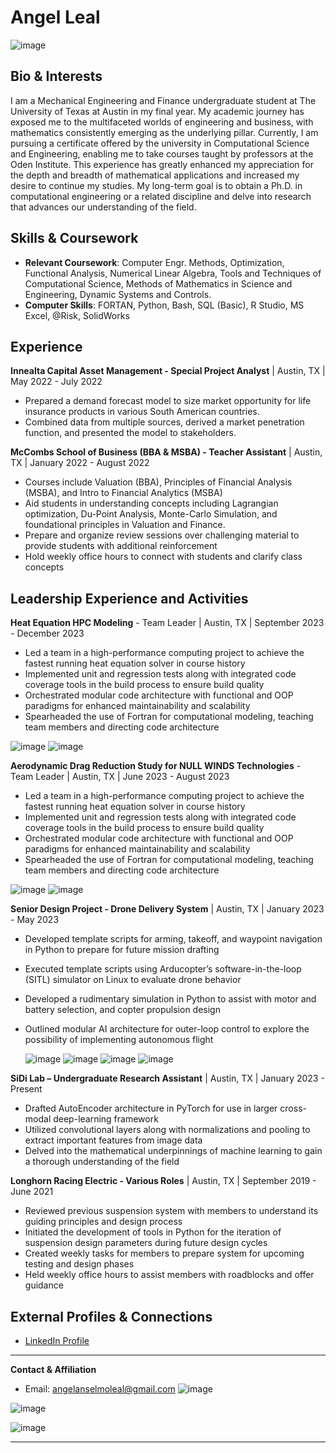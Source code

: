 # Angel Leal

![image](https://github.com/avvngel/avvngel.github.io/assets/67604996/8e771526-5643-4aed-961e-bf466fdfdb9f)


## Bio & Interests
I am a Mechanical Engineering and Finance undergraduate student at The University of Texas at Austin in my final year. My academic journey has exposed me to the multifaceted worlds of engineering and business, with mathematics consistently emerging as the underlying pillar. Currently, I am pursuing a certificate offered by the university in Computational Science and Engineering, enabling me to take courses taught by professors at the Oden Institute. This experience has greatly enhanced my appreciation for the depth and breadth of mathematical applications and increased my desire to continue my studies. My long-term goal is to obtain a Ph.D. in computational engineering or a related discipline and delve into research that advances our understanding of the field.

## Skills & Coursework
- **Relevant Coursework**: Computer Engr. Methods, Optimization, Functional Analysis, Numerical Linear Algebra, Tools and Techniques of Computational Science, Methods of Mathematics in Science and Engineering, Dynamic Systems and Controls.
- **Computer Skills**: FORTAN, Python, Bash, SQL (Basic), R Studio, MS Excel, @Risk, SolidWorks

## Experience

**Innealta Capital Asset Management - Special Project Analyst** | Austin, TX | May 2022 - July 2022
- Prepared a demand forecast model to size market opportunity for life insurance products in various South American countries.
- Combined data from multiple sources, derived a market penetration function, and presented the model to stakeholders.

**McCombs School of Business (BBA & MSBA) - Teacher Assistant** | Austin, TX | January 2022 - August 2022
- Courses include Valuation (BBA), Principles of Financial Analysis (MSBA), and Intro to Financial Analytics (MSBA)
-  Aid students in understanding concepts including Lagrangian optimization, Du-Point Analysis, Monte-Carlo Simulation, and foundational principles in Valuation and Finance.
- Prepare and organize review sessions over challenging material to provide students with additional reinforcement
- Hold weekly office hours to connect with students and clarify class concepts

## Leadership Experience and Activities
**Heat Equation HPC Modeling** - Team Leader | Austin, TX | September 2023 - December 2023
- Led a team in a high-performance computing project to achieve the fastest running heat equation solver in course history
- Implemented unit and regression tests along with integrated code coverage tools in the build process to ensure build quality
- Orchestrated modular code architecture with functional and OOP paradigms for enhanced maintainability and scalability
- Spearheaded the use of Fortran for computational modeling, teaching team members and directing code architecture

![image](https://github.com/avvngel/avvngel.github.io/assets/67604996/850a7664-2708-4fc0-a40d-7ccbb903fcc2)
![image](https://github.com/avvngel/avvngel.github.io/assets/67604996/8328d885-bf65-4bb2-9940-ac848e799c15)

**Aerodynamic Drag Reduction Study for NULL WINDS Technologies** - Team Leader | Austin, TX | June 2023 - August 2023
- Led a team in a high-performance computing project to achieve the fastest running heat equation solver in course history
- Implemented unit and regression tests along with integrated code coverage tools in the build process to ensure build quality
- Orchestrated modular code architecture with functional and OOP paradigms for enhanced maintainability and scalability
- Spearheaded the use of Fortran for computational modeling, teaching team members and directing code architecture

![image](https://github.com/avvngel/avvngel.github.io/assets/67604996/4d8cfe44-3b75-4cd5-b4f5-2f4783cfe602)
![image](https://github.com/avvngel/avvngel.github.io/assets/67604996/4fde92fd-8b83-426f-a4fa-ecd069edccc7)

**Senior Design Project - Drone Delivery System** | Austin, TX | January 2023 - May 2023
- Developed template scripts for arming, takeoff, and waypoint navigation in Python to prepare for future mission drafting
- Executed template scripts using Arducopter’s software-in-the-loop (SITL) simulator on Linux to evaluate drone behavior
- Developed a rudimentary simulation in Python to assist with motor and battery selection, and copter propulsion design
- Outlined modular AI architecture for outer-loop control to explore the possibility of implementing autonomous flight

  ![image](https://github.com/avvngel/avvngel.github.io/assets/67604996/6852f688-5560-410f-8efe-8cb4a8d0d4c8)
  ![image](https://github.com/avvngel/avvngel.github.io/assets/67604996/32d71991-db8e-46aa-b259-34dfd07b6fe2)
  ![image](https://github.com/avvngel/avvngel.github.io/assets/67604996/47d4fe15-535c-4824-bf31-e21caaaffd4c)
  ![image](https://github.com/avvngel/avvngel.github.io/assets/67604996/c3841f77-2f80-4ebe-b4c1-6e87cee25d48)

**SiDi Lab – Undergraduate Research Assistant** | Austin, TX | January 2023 - Present
- Drafted AutoEncoder architecture in PyTorch for use in larger cross-modal deep-learning framework
- Utilized convolutional layers along with normalizations and pooling to extract important features from image data
- Delved into the mathematical underpinnings of machine learning to gain a thorough understanding of the field

**Longhorn Racing Electric - Various Roles** | Austin, TX | September 2019 - June 2021
- Reviewed previous suspension system with members to understand its guiding principles and design process
- Initiated the development of tools in Python for the iteration of suspension design parameters during future design cycles
- Created weekly tasks for members to prepare system for upcoming testing and design phases
- Held weekly office hours to assist members with roadblocks and offer guidance


## External Profiles & Connections
- [LinkedIn Profile](https://www.linkedin.com/in/angel-leal-122070196)

---

**Contact & Affiliation**
- Email: angelanselmoleal@gmail.com
![image](https://github.com/avvngel/avvngel.github.io/assets/67604996/bba5bf62-ab35-4f1c-85be-28bfded9c9cc)

![image](https://github.com/avvngel/avvngel.github.io/assets/67604996/1fa7d22a-4c5f-421b-939f-8f54dd92e13e)

![image](https://github.com/avvngel/avvngel.github.io/assets/67604996/f048dcc9-2a35-4807-8bb4-e76a39f47fd2)

---

